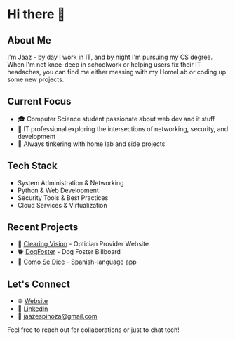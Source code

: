 # Hi there 👋

## About Me
I'm Jaaz - by day I work in IT, and by night I'm pursuing my CS degree. When I'm not knee-deep in schoolwork or helping users fix their IT headaches, you can find me either messing with my HomeLab or coding up some new projects.

## Current Focus
- 🎓 Computer Science student passionate about web dev and it stuff
- 💼 IT professional exploring the intersections of networking, security, and development
- 🔧 Always tinkering with home lab and side projects

## Tech Stack
- System Administration & Networking
- Python & Web Development 
- Security Tools & Best Practices
- Cloud Services & Virtualization

## Recent Projects
- 🏥 [Clearing Vision](https://github.com/yourusername/clearing-vision) - Optician Provider Website
- 🐕 [DogFoster](https://github.com/yourusername/dogfoster) - Dog Foster Billboard 
- 🔄 [Como Se Dice](https://github.com/yourusername/onboardly) - Spanish-language app

## Let's Connect
- 🌐 [Website](https://jaazespinoza.com)
- 💼 [LinkedIn](https://linkedin.com/in/jaazespinoza)
- 📧 jaazespinoza@gmail.com

Feel free to reach out for collaborations or just to chat tech!

